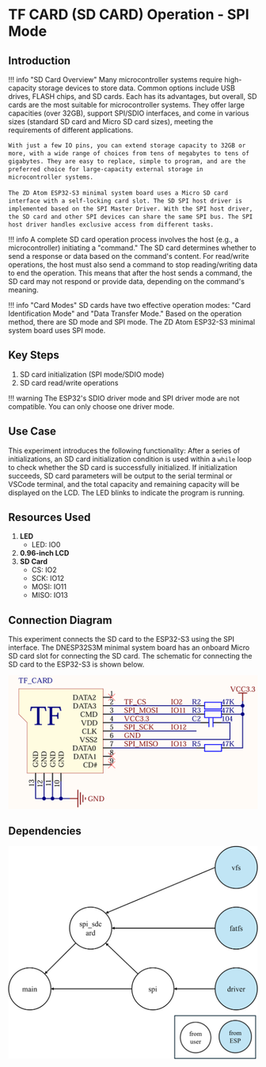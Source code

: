 # TF CARD (SD CARD) Operation - SPI Mode

## Introduction

!!! info "SD Card Overview"
    Many microcontroller systems require high-capacity storage devices to store data. Common options include USB drives, FLASH chips, and SD cards. Each has its advantages, but overall, SD cards are the most suitable for microcontroller systems. They offer large capacities (over 32GB), support SPI/SDIO interfaces, and come in various sizes (standard SD card and Micro SD card sizes), meeting the requirements of different applications.

    With just a few IO pins, you can extend storage capacity to 32GB or more, with a wide range of choices from tens of megabytes to tens of gigabytes. They are easy to replace, simple to program, and are the preferred choice for large-capacity external storage in microcontroller systems.

    The ZD Atom ESP32-S3 minimal system board uses a Micro SD card interface with a self-locking card slot. The SD SPI host driver is implemented based on the SPI Master Driver. With the SPI host driver, the SD card and other SPI devices can share the same SPI bus. The SPI host driver handles exclusive access from different tasks.

!!! info
    A complete SD card operation process involves the host (e.g., a microcontroller) initiating a "command." The SD card determines whether to send a response or data based on the command's content. For read/write operations, the host must also send a command to stop reading/writing data to end the operation. This means that after the host sends a command, the SD card may not respond or provide data, depending on the command's meaning.

!!! info "Card Modes"
    SD cards have two effective operation modes: "Card Identification Mode" and "Data Transfer Mode." Based on the operation method, there are SD mode and SPI mode. The ZD Atom ESP32-S3 minimal system board uses SPI mode.

## Key Steps

1. SD card initialization (SPI mode/SDIO mode)
2. SD card read/write operations

!!! warning
    The ESP32's SDIO driver mode and SPI driver mode are not compatible. You can only choose one driver mode.

## Use Case

This experiment introduces the following functionality: After a series of initializations, an SD card initialization condition is used within a `while` loop to check whether the SD card is successfully initialized. If initialization succeeds, SD card parameters will be output to the serial terminal or VSCode terminal, and the total capacity and remaining capacity will be displayed on the LCD. The LED blinks to indicate the program is running.

## Resources Used

1. **LED**
   - LED: IO0
2. **0.96-inch LCD**
3. **SD Card**
   - CS: IO2
   - SCK: IO12
   - MOSI: IO11
   - MISO: IO13

## Connection Diagram

This experiment connects the SD card to the ESP32-S3 using the SPI interface. The DNESP32S3M minimal system board has an onboard Micro SD card slot for connecting the SD card. The schematic for connecting the SD card to the ESP32-S3 is shown below.

![TF](TF.png)

## Dependencies

![dep](dep-07-spi-sd.png)